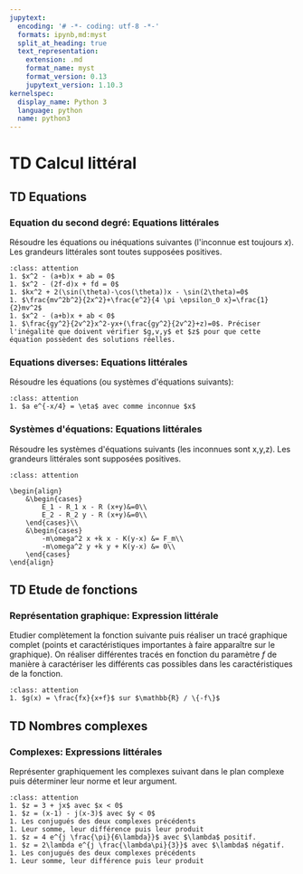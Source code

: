 ```yaml
---
jupytext:
  encoding: '# -*- coding: utf-8 -*-'
  formats: ipynb,md:myst
  split_at_heading: true
  text_representation:
    extension: .md
    format_name: myst
    format_version: 0.13
    jupytext_version: 1.10.3
kernelspec:
  display_name: Python 3
  language: python
  name: python3
---
```


# TD Calcul littéral

## TD Equations

### Equation du second degré: Equations littérales
Résoudre les équations ou inéquations suivantes (l'inconnue est toujours $x$). Les grandeurs littérales sont toutes supposées positives.

````{admonition} Exercice 
:class: attention
1. $x^2 - (a+b)x + ab = 0$
1. $x^2 - (2f-d)x + fd = 0$
1. $kx^2 + 2(\sin(\theta)-\cos(\theta))x - \sin(2\theta)=0$
1. $\frac{mv^2b^2}{2x^2}+\frac{e^2}{4 \pi \epsilon_0 x}=\frac{1}{2}mv^2$
1. $x^2 - (a+b)x + ab < 0$
1. $\frac{gy^2}{2v^2}x^2-yx+(\frac{gy^2}{2v^2}+z)=0$. Préciser l'inégalité que doivent vérifier $g,v,y$ et $z$ pour que cette équation possèdent des solutions réelles.
````

### Equations diverses: Equations littérales
Résoudre les équations (ou systèmes d'équations suivants):

````{admonition} Exercice 
:class: attention
1. $a e^{-x/4} = \eta$ avec comme inconnue $x$
````

### Systèmes d'équations: Equations littérales
Résoudre les systèmes d'équations suivants (les inconnues sont x,y,z). Les grandeurs littérales sont supposées positives.

````{admonition} Exercice 
:class: attention

\begin{align}
	&\begin{cases}
		E_1 - R_1 x - R (x+y)&=0\\
		E_2 - R_2 y - R (x+y)&=0\\
	\end{cases}\\
	&\begin{cases}
		-m\omega^2 x +k x - K(y-x) &= F_m\\
		-m\omega^2 y +k y + K(y-x) &= 0\\
	\end{cases}
\end{align}
````

## TD Etude de fonctions

### Représentation graphique: Expression littérale

Etudier complètement la fonction suivante puis réaliser un tracé graphique complet (points et caractéristiques importantes à faire apparaître sur le graphique). On réaliser différentes tracés en fonction du paramètre $f$ de manière à caractériser les différents cas possibles dans les caractéristiques de la fonction.


````{admonition} Exercice 
:class: attention
1. $g(x) = \frac{fx}{x+f}$ sur $\mathbb{R} / \{-f\}$
````

## TD Nombres complexes

### Complexes: Expressions littérales
Représenter graphiquement les complexes suivant dans le plan complexe puis déterminer leur norme et leur argument.

````{admonition} Exercice 
:class: attention
1. $z = 3 + jx$ avec $x < 0$
1. $z = (x-1) - j(x-3)$ avec $y < 0$
1. Les conjugués des deux complexes précédents
1. Leur somme, leur différence puis leur produit
1. $z = 4 e^{j \frac{\pi}{6\lambda}}$ avec $\lambda$ positif.
1. $z = 2\lambda e^{j \frac{\lambda\pi}{3}}$ avec $\lambda$ négatif.
1. Les conjugués des deux complexes précédents
1. Leur somme, leur différence puis leur produit
````
